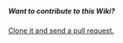 ##### Want to contribute to this Wiki?

[Clone it and send a pull request.](https://github.com/Microsoft/TypeScript-wiki)
